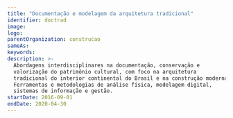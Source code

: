 ```yaml
---
title: "Documentação e modelagem da arquitetura tradicional"
identifier: doctrad
image:
logo:
parentOrganization: construcao
sameAs: 
keywords:
description: >-
  Abordagens interdisciplinares na documentação, conservação e
  valorização do patrimônio cultural, com foco na arquitetura
  tradicional do interior continental do Brasil e na construção moderna.
  Ferramentas e metodologias de análise física, modelagem digital,
  sistemas de informação e gestão.
startDate: 2016-09-01
endDate: 2020-04-30
---
```

